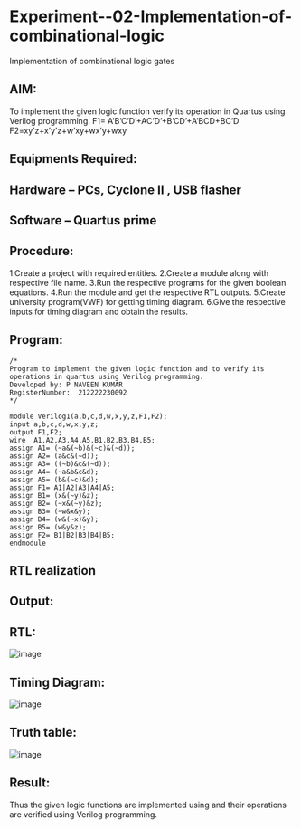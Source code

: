 # Experiment--02-Implementation-of-combinational-logic
Implementation of combinational logic gates
 
## AIM:
To implement the given logic function verify its operation in Quartus using Verilog programming.
 F1= A’B’C’D’+AC’D’+B’CD’+A’BCD+BC’D
F2=xy’z+x’y’z+w’xy+wx’y+wxy
 
 
 
## Equipments Required:
## Hardware – PCs, Cyclone II , USB flasher
## Software – Quartus prime

## Procedure:
1.Create a project with required entities. 
2.Create a module along with respective file name. 
3.Run the respective programs for the given boolean equations. 
4.Run the module and get the respective RTL outputs. 
5.Create university program(VWF) for getting timing diagram. 
6.Give the respective inputs for timing diagram and obtain the results.

## Program:
```
/*
Program to implement the given logic function and to verify its operations in quartus using Verilog programming.
Developed by: P NAVEEN KUMAR
RegisterNumber:  212222230092
*/
```
```
module Verilog1(a,b,c,d,w,x,y,z,F1,F2);
input a,b,c,d,w,x,y,z;
output F1,F2;
wire  A1,A2,A3,A4,A5,B1,B2,B3,B4,B5;
assign A1= (~a&(~b)&(~c)&(~d));
assign A2= (a&c&(~d));
assign A3= ((~b)&c&(~d));
assign A4= (~a&b&c&d);
assign A5= (b&(~c)&d);
assign F1= A1|A2|A3|A4|A5;
assign B1= (x&(~y)&z);
assign B2= (~x&(~y)&z);
assign B3= (~w&x&y);
assign B4= (w&(~x)&y);
assign B5= (w&y&z);
assign F2= B1|B2|B3|B4|B5;
endmodule		 
```
## RTL realization
## Output:
## RTL:
![image](https://user-images.githubusercontent.com/119401470/234773895-d1fa0479-72a9-4989-a9ac-7bffbc4f0894.png)
## Timing Diagram:
![image](https://user-images.githubusercontent.com/119401470/234774083-7b4b89c0-91c2-4f67-94fd-cca3ec8fbe11.png)

## Truth table:

![image](https://user-images.githubusercontent.com/119401470/234774681-54a51b11-2458-4bc2-a528-259bf700a1a2.png)

## Result:
Thus the given logic functions are implemented using  and their operations are verified using Verilog programming.
